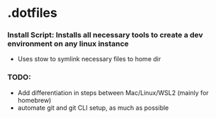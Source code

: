 # .dotfiles
### Install Script: Installs all necessary tools to create a dev environment on any linux instance 
- Uses stow to symlink necessary files to home dir

### TODO: 
- Add differentiation in steps between Mac/Linux/WSL2 (mainly for homebrew)
- automate git and git CLI setup, as much as possible
